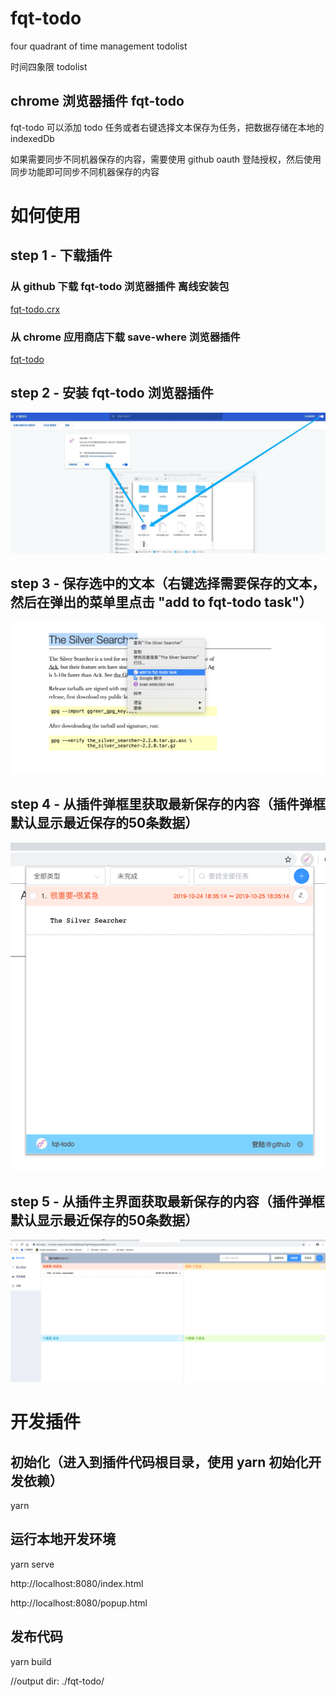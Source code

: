 # fqt-todo

four quadrant of time management todolist

时间四象限 todolist

## chrome 浏览器插件 fqt-todo

fqt-todo 可以添加 todo 任务或者右键选择文本保存为任务，把数据存储在本地的 indexedDb

如果需要同步不同机器保存的内容，需要使用 github oauth 登陆授权，然后使用同步功能即可同步不同机器保存的内容 

# 如何使用

## step 1 - 下载插件 

### 从 github 下载 fqt-todo 浏览器插件 离线安装包

[fqt-todo.crx](https://raw.githubusercontent.com/hnjd-fe/fqt-todo/master/dist/fqt-todo-latest.crx)

### 从 chrome 应用商店下载 save-where 浏览器插件

[fqt-todo](https://chrome.google.com/webstore/detail/fqt-todo/obhifbjljidbaobfhgnfkfapajcgchah?hl=zh-CN)

## step 2 - 安装 fqt-todo 浏览器插件

![install.png](./static/markdown_img/install.png)

## step 3 - 保存选中的文本（右键选择需要保存的文本，然后在弹出的菜单里点击 "add to fqt-todo task"）

![add_selection.png](./static/markdown_img/add_selection.png)

## step 4 - 从插件弹框里获取最新保存的内容（插件弹框默认显示最近保存的50条数据）

![popup_view.png](./static/markdown_img/popup_view.png)

## step 5 - 从插件主界面获取最新保存的内容（插件弹框默认显示最近保存的50条数据）

![grid_view.png](./static/markdown_img/grid_view.png)

# 开发插件 

## 初始化（进入到插件代码根目录，使用 yarn 初始化开发依赖）
  yarn
  
## 运行本地开发环境
  yarn serve 
  
  http://localhost:8080/index.html
  
  http://localhost:8080/popup.html
  
## 发布代码
  yarn build 
  
  //output dir: ./fqt-todo/
